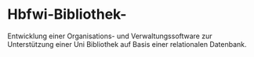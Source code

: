 # Hbfwi-Bibliothek-
Entwicklung einer Organisations- und Verwaltungssoftware zur Unterstützung einer Uni Bibliothek auf Basis einer relationalen Datenbank.
